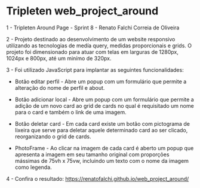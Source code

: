 # Tripleten web_project_around

1 - Tripleten Around Page - Sprint 8 - Renato Falchi Correia de Oliveira

2 - Projeto destinado ao desenvolvimento de um website responsivo utilizando as tecnologias de medía query, medidas proporcionais e grids.
O projeto foi dimensionado para atuar com telas em larguras de 1280px, 1024px e 800px, até um minímo de 320px.

3 - Foi utilizado JavaScript para implantar as seguintes funcionalidades:

- Botão editar perfil - Abre um popup com um formulário que permite a alteração do nome de perfil e about.

- Botão adicionar local - Abre um popup com um formulário que permite a adição de um novo card ao grid de cards no qual é requisitado um nome para o card e também o link de uma imagem.

- Botão deletar card - Em cada card existe um botão com pictograma de lixeira que serve para deletar aquele determinado card ao ser clicado, reorganizando o grid de cards.

- PhotoFrame - Ao clicar na imagem de cada card é aberto um popup que apresenta a imagem em seu tamanho original com proporções mássimas de 75vh x 75vw, incluindo um texto com o nome da imagem como legenda.

4 - Confira o resultado:
https://renatofalchi.github.io/web_project_around/
